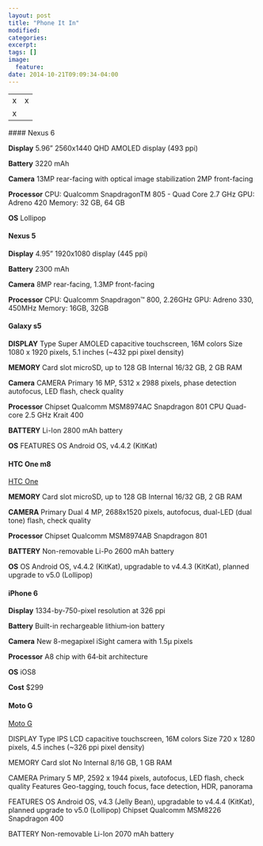 ```yaml
---
layout: post
title: "Phone It In"
modified:
categories: 
excerpt:
tags: []
image:
  feature:
date: 2014-10-21T09:09:34-04:00
---
```


<table>
<tr><td>x</td><td>x</td></tr>
<tr><td>x</td></tr>
</table>
#### Nexus 6

**Display**
5.96” 2560x1440 QHD AMOLED display (493 ppi)

**Battery**
3220 mAh

**Camera**
13MP rear-facing with optical image stabilization
2MP front-facing

**Processor**
CPU: Qualcomm SnapdragonTM 805 - Quad Core 2.7 GHz
GPU: Adreno 420
Memory: 32 GB, 64 GB

**OS**
Lollipop

#### Nexus 5

**Display**
4.95” 1920x1080 display (445 ppi)

**Battery**
2300 mAh

**Camera**
8MP rear-facing, 1.3MP front-facing

**Processor**
CPU: Qualcomm Snapdragon™ 800, 2.26GHz
GPU: Adreno 330, 450MHz
Memory: 16GB, 32GB



#### Galaxy s5

**DISPLAY**
Type	Super AMOLED capacitive touchscreen, 16M colors
Size	1080 x 1920 pixels, 5.1 inches (~432 ppi pixel density)


**MEMORY**	Card slot	microSD, up to 128 GB
Internal	16/32 GB, 2 GB RAM


**Camera**
CAMERA	Primary	16 MP, 5312 x 2988 pixels, phase detection autofocus, LED flash, check quality

**Processor**
Chipset	Qualcomm MSM8974AC Snapdragon 801
CPU	Quad-core 2.5 GHz Krait 400

**BATTERY**
Li-Ion 2800 mAh battery

**OS**
FEATURES	OS	Android OS, v4.4.2 (KitKat)

#### HTC One m8

[HTC One](http://www.gsmarena.com/htc_one_(m8)-6074.php)

**MEMORY** 
Card slot	microSD, up to 128 GB
Internal	16/32 GB, 2 GB RAM

**CAMERA**
Primary	Dual 4 MP, 2688х1520 pixels, autofocus, dual-LED (dual tone) flash, check quality

**Processor**
Chipset	Qualcomm MSM8974AB Snapdragon 801

**BATTERY**
Non-removable Li-Po 2600 mAh battery

**OS**
OS	Android OS, v4.4.2 (KitKat), upgradable to v4.4.3 (KitKat), planned upgrade to v5.0 (Lollipop)


#### iPhone 6

**Display**
1334-by-750-pixel resolution at 326 ppi

**Battery**
Built-in rechargeable lithium‑ion battery

**Camera**
New 8-megapixel iSight camera with 1.5µ pixels

**Processor**
A8 chip with 64‑bit architecture

**OS**
iOS8

**Cost**
$299








#### Moto G

[Moto G](http://www.gsmarena.com/motorola_moto_g-5831.php)

DISPLAY	Type	IPS LCD capacitive touchscreen, 16M colors
Size	720 x 1280 pixels, 4.5 inches (~326 ppi pixel density)

MEMORY	Card slot	No
Internal	8/16 GB, 1 GB RAM

CAMERA	Primary	5 MP, 2592 х 1944 pixels, autofocus, LED flash, check quality
Features	Geo-tagging, touch focus, face detection, HDR, panorama


FEATURES	OS	Android OS, v4.3 (Jelly Bean), upgradable to v4.4.4 (KitKat), planned upgrade to v5.0 (Lollipop)
Chipset	Qualcomm MSM8226 Snapdragon 400

BATTERY	 	Non-removable Li-Ion 2070 mAh battery

